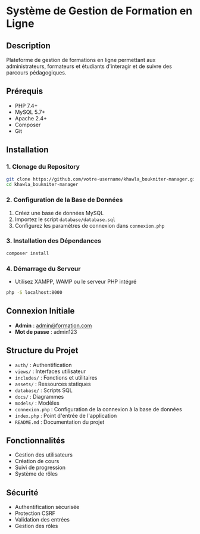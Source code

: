 # Système de Gestion de Formation en Ligne

## Description
Plateforme de gestion de formations en ligne permettant aux administrateurs, formateurs et étudiants d'interagir et de suivre des parcours pédagogiques.

## Prérequis
- PHP 7.4+
- MySQL 5.7+
- Apache 2.4+
- Composer
- Git

## Installation

### 1. Clonage du Repository
```bash
git clone https://github.com/votre-username/khawla_boukniter-manager.git
cd khawla_boukniter-manager
```

### 2. Configuration de la Base de Données
1. Créez une base de données MySQL
2. Importez le script `database/database.sql`
3. Configurez les paramètres de connexion dans `connexion.php`

### 3. Installation des Dépendances
```bash
composer install
```

### 4. Démarrage du Serveur
- Utilisez XAMPP, WAMP ou le serveur PHP intégré
```bash
php -S localhost:8000
```

## Connexion Initiale
- **Admin** : admin@formation.com
- **Mot de passe** : admin123

## Structure du Projet
- `auth/` : Authentification
- `views/` : Interfaces utilisateur
- `includes/` : Fonctions et utilitaires
- `assets/` : Ressources statiques
- `database/` : Scripts SQL
- `docs/` : Diagrammes
- `models/` : Modèles
- `connexion.php` : Configuration de la connexion à la base de données
- `index.php` : Point d'entrée de l'application
- `README.md` : Documentation du projet

## Fonctionnalités
- Gestion des utilisateurs
- Création de cours
- Suivi de progression
- Système de rôles

## Sécurité
- Authentification sécurisée
- Protection CSRF
- Validation des entrées
- Gestion des rôles
